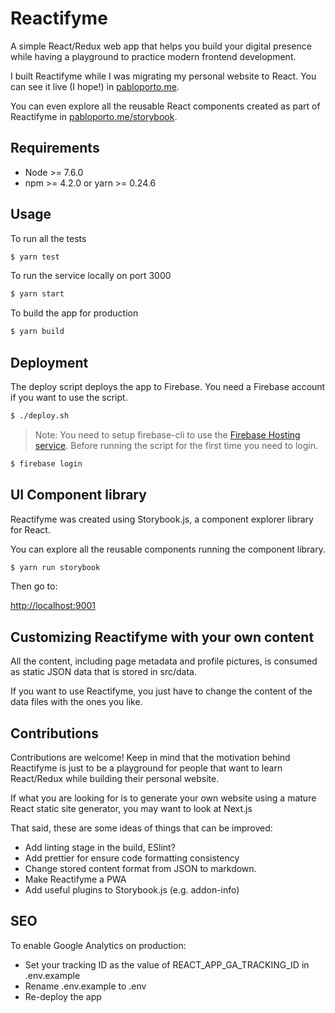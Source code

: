 # Reactifyme

A simple React/Redux web app that helps you build your digital presence while having a playground to practice modern frontend development.

I built Reactifyme while I was migrating my personal website to React. You can see it live (I hope!) in [pabloporto.me](https://pabloporto.me).

You can even explore all the reusable React components created as part of Reactifyme in [pabloporto.me/storybook](https://pabloporto.me/storybook).

## Requirements

* Node >= 7.6.0
* npm >= 4.2.0 or yarn >= 0.24.6

## Usage

To run all the tests

``` bash
$ yarn test
```


To run the service locally on port 3000

``` bash
$ yarn start
```

To build the app for production

``` bash
$ yarn build
```

## Deployment

The deploy script deploys the app to Firebase. You need a Firebase account if you want to use the script.

``` bash
$ ./deploy.sh
```

> Note: You need to setup firebase-cli to use the
[Firebase Hosting service](https://firebase.google.com/docs/hosting/quickstart).
Before running the script for the first time you need to login.
``` bash
$ firebase login
```

## UI Component library
Reactifyme was created using Storybook.js, a component explorer library for React. 

You can explore all the reusable components running the component library.

``` bash
$ yarn run storybook
```

Then go to:

[http://localhost:9001](http://localhost:9001)

## Customizing Reactifyme with your own content
All the content, including page metadata and profile pictures, is consumed as static JSON data that is stored in src/data.

If you want to use Reactifyme, you just have to change the content of the data files with the ones you like.

## Contributions
Contributions are welcome! Keep in mind that the motivation behind Reactifyme is just to be a playground for people that want to learn React/Redux while building their personal website. 

If what you are looking for is to generate your own website using a mature React static site generator, you may want to look at Next.js

That said, these are some ideas of things that can be improved:
* Add linting stage in the build, ESlint?
* Add prettier for ensure code formatting consistency
* Change stored content format from JSON to markdown.
* Make Reactifyme a PWA
* Add useful plugins to Storybook.js (e.g. addon-info)

## SEO
To enable Google Analytics on production:
* Set your tracking ID as the value of REACT_APP_GA_TRACKING_ID in .env.example
* Rename .env.example to .env
* Re-deploy the app
